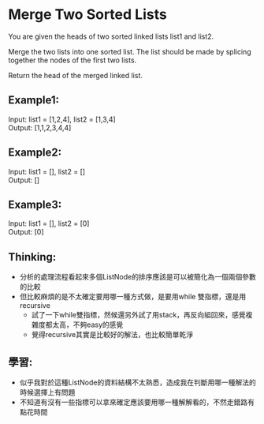 # Merge Two Sorted Lists
You are given the heads of two sorted linked lists list1 and list2.

Merge the two lists into one sorted list. The list should be made by splicing together the nodes of the first two lists.

Return the head of the merged linked list.

## Example1:
Input: list1 = [1,2,4], list2 = [1,3,4]\
Output: [1,1,2,3,4,4]

## Example2:
Input: list1 = [], list2 = []\
Output: []

## Example3:
Input: list1 = [], list2 = [0]\
Output: [0]

## Thinking:
- 分析的處理流程看起來多個ListNode的排序應該是可以被簡化為一個兩個參數的比較
- 但比較麻煩的是不太確定要用哪一種方式做，是要用while 雙指標，還是用recursive
  - 試了一下while雙指標，然候還另外試了用stack，再反向組回來，感覺複雜度都太高，不夠easy的感覺
  - 覺得recursive其實是比較好的解法，也比較簡單乾淨

## 學習:
- 似乎我對於這種ListNode的資料結構不太熟悉，造成我在判斷用哪一種解法的時候選擇上有問題
- 不知道有沒有一些指標可以拿來確定應該要用哪一種解解看的，不然走錯路有點花時間